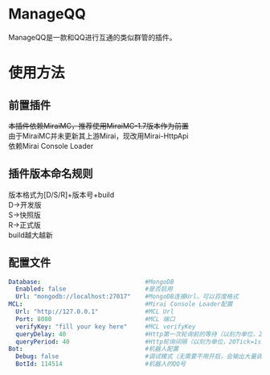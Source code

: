 # ManageQQ
ManageQQ是一款和QQ进行互通的类似群管的插件。  
# 使用方法  
## 前置插件
~~本插件依赖MiraiMC，推荐使用MiraiMC-1.7版本作为前置~~  
由于MiraiMC并未更新其上游Mirai，现改用Mirai-HttpApi  
依赖Mirai Console Loader  
## 插件版本命名规则
版本格式为[D/S/R]+版本号+build  
D->开发版  
S->快照版  
R->正式版  
build越大越新  
## 配置文件
```yaml
Database:                             #MongoDB
  Enabled: false                      #是否启用
  Url: "mongodb://localhost:27017"    #MongoDB连接Url，可以百度格式
MCL:                                  #Mirai Console Loader配置
  Url: "http://127.0.0.1"             #MCL Url
  Port: 8080                          #MCL 端口
  verifyKey: "fill your key here"     #MCL verifyKey
  queryDelay: 40                      #Http第一次轮询前的等待（以刻为单位，20Tick=1s）
  queryPeriod: 40                     #Http轮询间隔（以刻为单位，20Tick=1s）
Bot:                                  #机器人配置
  Debug: false                        #调试模式（无需要不用开启，会输出大量调试信息）
  BotId: 114514                       #机器人的QQ号
```
